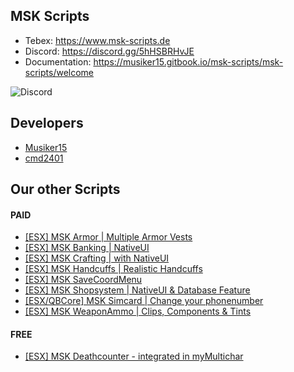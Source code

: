 ## MSK Scripts
* Tebex: https://www.msk-scripts.de
* Discord: https://discord.gg/5hHSBRHvJE
* Documentation: https://musiker15.gitbook.io/msk-scripts/msk-scripts/welcome

![Discord](https://img.shields.io/discord/900394679634370640?label=MSK%20Scripts&logo=discord&style=for-the-badge)

## Developers
* [Musiker15](https://github.com/Musiker15)
* [cmd2401](https://github.com/cmd2401)

## Our other Scripts
#### PAID
* [[ESX] MSK Armor | Multiple Armor Vests](https://forum.cfx.re/t/release-esx-armor-script-usable-armor-vests-status-will-be-saved-in-database-and-restore-after-relog/4812243)
* [[ESX] MSK Banking | NativeUI](https://forum.cfx.re/t/esx-msk-bankingsystem-with-nativeui/4859560)
* [[ESX] MSK Crafting | with NativeUI](https://forum.cfx.re/t/esx-msk-crafting-with-nativeui/4898261)
* [[ESX] MSK Handcuffs | Realistic Handcuffs](https://forum.cfx.re/t/esx-msk-handcuffs-realistic-handcuffs/4885324)
* [[ESX] MSK SaveCoordMenu](https://forum.cfx.re/t/esx-msk-savecoordmenu/4898218)
* [[ESX] MSK Shopsystem | NativeUI & Database Feature](https://forum.cfx.re/t/release-esx-msk-shopsystem-nativeui-database-feature/4853593)
* [[ESX/QBCore] MSK Simcard | Change your phonenumber](https://forum.cfx.re/t/release-esx-qbcore-usable-simcard/4847008)
* [[ESX] MSK WeaponAmmo | Clips, Components & Tints](https://forum.cfx.re/t/release-esx-weapon-ammunition-with-clips-components-tints/4793783)
#### FREE
* [[ESX] MSK Deathcounter - integrated in myMultichar](https://forum.cfx.re/t/release-esx-msk-deathcounter-integrated-in-mymultichar/4863428)
